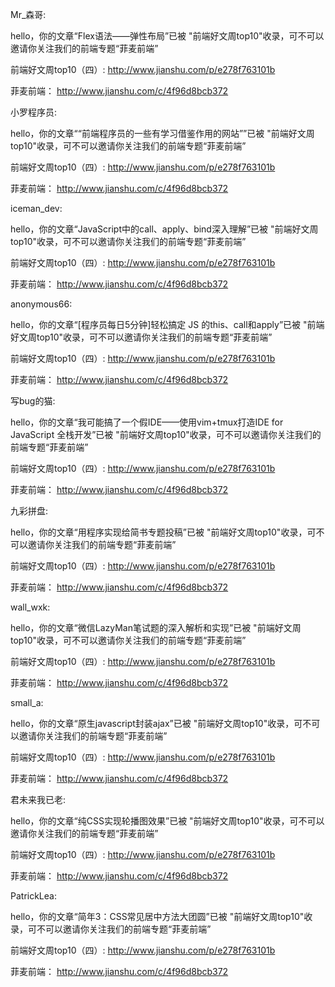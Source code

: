 
Mr_森哥:

hello，你的文章“Flex语法——弹性布局”已被 "前端好文周top10"收录，可不可以邀请你关注我们的前端专题“菲麦前端”

前端好文周top10（四）:
http://www.jianshu.com/p/e278f763101b

菲麦前端：
http://www.jianshu.com/c/4f96d8bcb372


小罗程序员:

hello，你的文章““前端程序员的一些有学习借鉴作用的网站””已被 "前端好文周top10"收录，可不可以邀请你关注我们的前端专题“菲麦前端”

前端好文周top10（四）:
http://www.jianshu.com/p/e278f763101b

菲麦前端：
http://www.jianshu.com/c/4f96d8bcb372


iceman_dev:

hello，你的文章“JavaScript中的call、apply、bind深入理解”已被 "前端好文周top10"收录，可不可以邀请你关注我们的前端专题“菲麦前端”

前端好文周top10（四）:
http://www.jianshu.com/p/e278f763101b

菲麦前端：
http://www.jianshu.com/c/4f96d8bcb372


anonymous66:

hello，你的文章“[程序员每日5分钟]轻松搞定 JS 的this、call和apply”已被 "前端好文周top10"收录，可不可以邀请你关注我们的前端专题“菲麦前端”

前端好文周top10（四）:
http://www.jianshu.com/p/e278f763101b

菲麦前端：
http://www.jianshu.com/c/4f96d8bcb372


写bug的猫:

hello，你的文章“我可能搞了一个假IDE——使用vim+tmux打造IDE for JavaScript 全栈开发”已被 "前端好文周top10"收录，可不可以邀请你关注我们的前端专题“菲麦前端”

前端好文周top10（四）:
http://www.jianshu.com/p/e278f763101b

菲麦前端：
http://www.jianshu.com/c/4f96d8bcb372


九彩拼盘:

hello，你的文章“用程序实现给简书专题投稿”已被 "前端好文周top10"收录，可不可以邀请你关注我们的前端专题“菲麦前端”

前端好文周top10（四）:
http://www.jianshu.com/p/e278f763101b

菲麦前端：
http://www.jianshu.com/c/4f96d8bcb372


wall_wxk:

hello，你的文章“微信LazyMan笔试题的深入解析和实现”已被 "前端好文周top10"收录，可不可以邀请你关注我们的前端专题“菲麦前端”

前端好文周top10（四）:
http://www.jianshu.com/p/e278f763101b

菲麦前端：
http://www.jianshu.com/c/4f96d8bcb372


small_a:

hello，你的文章“原生javascript封装ajax”已被 "前端好文周top10"收录，可不可以邀请你关注我们的前端专题“菲麦前端”

前端好文周top10（四）:
http://www.jianshu.com/p/e278f763101b

菲麦前端：
http://www.jianshu.com/c/4f96d8bcb372


君未来我已老:

hello，你的文章“纯CSS实现轮播图效果”已被 "前端好文周top10"收录，可不可以邀请你关注我们的前端专题“菲麦前端”

前端好文周top10（四）:
http://www.jianshu.com/p/e278f763101b

菲麦前端：
http://www.jianshu.com/c/4f96d8bcb372


PatrickLea:

hello，你的文章“简年3：CSS常见居中方法大团圆”已被 "前端好文周top10"收录，可不可以邀请你关注我们的前端专题“菲麦前端”

前端好文周top10（四）:
http://www.jianshu.com/p/e278f763101b

菲麦前端：
http://www.jianshu.com/c/4f96d8bcb372

